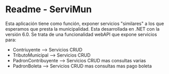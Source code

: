 # Readme - ServiMun

Esta aplicación tiene como función, exponer servicios "similares" a los que esperamos que presta la municipalidad.
Esta desarrollada en .NET con la versión 6.0. 
Se trata de una funcionalidad webAPI que expone servicios para:

- Contriuyente --> Servicios CRUD
- TributoMunicipal --> Servicios CRUD
- PadronContribuyente --> Servicios CRUD mas consultas varias
- PadronBoleta --> Servicios CRUD mas consultas mas pago boleta


